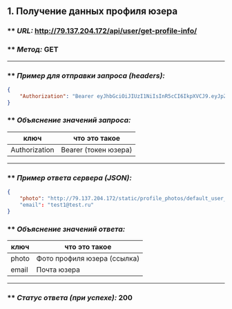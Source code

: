 ## 1. Получение данных профиля юзера

### ** _URL:_ http://79.137.204.172/api/user/get-profile-info/

### ** _Метод:_ GET

<hr>

### ** _Пример для отправки запроса (headers):_

```json
{
    "Authorization": "Bearer eyJhbGciOiJIUzI1NiIsInR5cCI6IkpXVCJ9.eyJpZCI6NSwiZXhwIjoxNzA2MjE5MjMyfQ.yMy6RiCFvhitLZ0IavmQS4P_O1-ksLQgaA8JsB3LLl0"
}
```

### ** _Объяснение значений запроса:_

| ключ          | что это такое        |
|---------------|----------------------|
| Authorization | Bearer (токен юзера) |

<hr>

### ** _Пример ответа сервера (JSON):_

```json
{
    "photo": "http://79.137.204.172/static/profile_photos/default_user_profile_photo.png"
    "email": "test1@test.ru"
}
```

### ** _Объяснение значений ответа:_

| ключ  | что это такое               |
|-------|-----------------------------|
| photo | Фото профиля юзера (ссылка) |
| email | Почта юзера                 |

<hr>

### ** _Статус ответа (при успехе):_ 200
